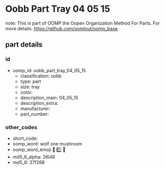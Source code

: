 # Oobb Part Tray 04 05 15  

note: This is part of OOMP the Oopen Organization Method For Parts. For more details: https://github.com/oomlout/oomp_base

##  part details





### id
* oomp_id: oobb_part_tray_04_05_15
  * classification: oobb
  * type: part
  * size: tray
  * color: 
  * description_main: 04_05_15
  * description_extra: 
  * manufacturer: 
  * part_number: 

### other_codes
* short_code: 
* oomp_word: wolf one mushroom
* oomp_word_emoji :wolf: :one: :mushroom:
* md5_6_alpha: 26l48
* md5_6: 37f268